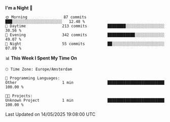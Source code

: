 <!--START_SECTION:waka-->
**I'm a Night 🦉** 

```text
🌞 Morning                87 commits          ███░░░░░░░░░░░░░░░░░░░░░░   12.48 % 
🌆 Daytime                213 commits         ████████░░░░░░░░░░░░░░░░░   30.56 % 
🌃 Evening                342 commits         ████████████░░░░░░░░░░░░░   49.07 % 
🌙 Night                  55 commits          ██░░░░░░░░░░░░░░░░░░░░░░░   07.89 % 
```


📊 **This Week I Spent My Time On** 

```text
🕑︎ Time Zone: Europe/Amsterdam

💬 Programming Languages: 
Other                    1 min               █████████████████████████   100.00 % 

🐱‍💻 Projects: 
Unknown Project          1 min               █████████████████████████   100.00 % 
```


 Last Updated on 14/05/2025 19:08:00 UTC
<!--END_SECTION:waka-->
